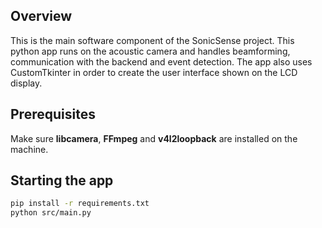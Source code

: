 ## Overview

This is the main software component of the SonicSense project. This python app runs on the acoustic camera and handles beamforming, communication with the backend and event detection. The app also uses CustomTkinter in order to create the user interface shown on the LCD display. 

## Prerequisites

Make sure **libcamera**, **FFmpeg** and **v4l2loopback** are installed on the machine.

## Starting the app

```bash
pip install -r requirements.txt
python src/main.py